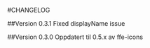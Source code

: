 #CHANGELOG

##Version 0.3.1
Fixed displayName issue

##Version 0.3.0
Oppdatert til 0.5.x av ffe-icons

